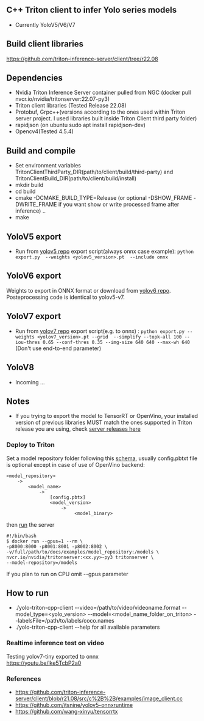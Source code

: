 ## C++ Triton client to infer Yolo series models 
* Currently YoloV5/V6/V7
## Build client libraries
https://github.com/triton-inference-server/client/tree/r22.08


## Dependencies
* Nvidia Triton Inference Server container pulled from NGC (docker pull nvcr.io/nvidia/tritonserver:22.07-py3)
* Triton client libraries (Tested Release 22.08)
* Protobuf, Grpc++(versions according to the ones used within Triton server project. I used libraries built inside Triton Client third party folder)
* rapidjson (on ubuntu sudo apt install rapidjson-dev)
* Opencv4(Tested 4.5.4)



## Build and compile
* Set environment variables TritonClientThirdParty_DIR(path/to/client/build/third-party) and TritonClientBuild_DIR(path/to/client/build/install)
* mkdir build 
* cd build 
* cmake -DCMAKE_BUILD_TYPE=Release (or optional -DSHOW_FRAME -DWRITE_FRAME if you want show or write processed frame after inference) .. 
* make

## YoloV5 export
* Run from [yolov5 repo](https://github.com/ultralytics/yolov5/issues/251) export script(always onnx case example):  ```python export.py  --weights <yolov5_version>.pt  --include onnx```

## YoloV6 export
Weights to export in ONNX format or download from [yolov6 repo](https://github.com/meituan/YOLOv6/tree/main/deploy/ONNX). Posteprocessing code is identical to yolov5-v7.

## YoloV7 export
* Run from [yolov7 repo](https://github.com/WongKinYiu/yolov7#export) export script(e.g. to onnx) : ```python export.py --weights <yolov7_version>.pt --grid  --simplify --topk-all 100 --iou-thres 0.65 --conf-thres 0.35 --img-size 640 640 --max-wh 640``` (Don't use end-to-end parameter)

## YoloV8 
* Incoming ...

## Notes
*  If you trying to export the model to TensorRT or OpenVino, your installed version of previous libraries MUST match the ones supported in Triton release you are using, check [server releases here](https://github.com/triton-inference-server/server/releases) 

### Deploy to Triton
Set a model repository folder following this [schema](https://github.com/triton-inference-server/server/blob/main/docs/model_repository.md), usually config.pbtxt file is optional except in case of use of OpenVino backend:
```
<model_repository> 
    -> 
        <model_name> 
            -> 
                [config.pbtx]
                <model_version>
                    ->
                         <model_binary>
```

then [run](https://github.com/triton-inference-server/server/blob/main/docs/quickstart.md) the server
```
#!/bin/bash
$ docker run --gpus=1 --rm \
-p8000:8000 -p8001:8001 -p8002:8002 \
-v/full/path/to/docs/examples/model_repository:/models \
nvcr.io/nvidia/tritonserver:<xx.yy>-py3 tritonserver \
--model-repository=/models
```
If you plan to run on CPU omit --gpus parameter

## How to run
* ./yolo-triton-cpp-client  --video=/path/to/video/videoname.format  --model_type=<yolo_version> --model=<model_name_folder_on_triton> --labelsFile=/path/to/labels/coco.names
* ./yolo-triton-cpp-client  --help for all available parameters

### Realtime inference test on video
Testing yolov7-tiny exported to onnx  
https://youtu.be/lke5TcbP2a0


### References
* https://github.com/triton-inference-server/client/blob/r21.08/src/c%2B%2B/examples/image_client.cc
* https://github.com/itsnine/yolov5-onnxruntime
* https://github.com/wang-xinyu/tensorrtx

